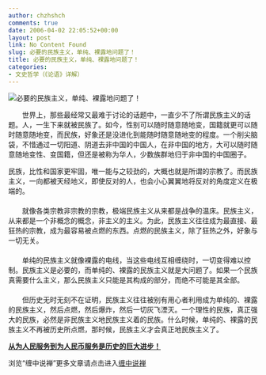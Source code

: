 ```yaml
---
author: chzhshch
comments: true
date: 2006-04-02 22:05:52+00:00
layout: post
link: No Content Found
slug: 必要的民族主义，单纯、裸露地问题了！
title: 必要的民族主义，单纯、裸露地问题了！
categories:
- 文史哲学（《论语》详解）
---
```


			

                                                                    

![必要的民族主义，单纯、裸露地问题了！](http://simg.sinajs.cn/blog7style/images/common/sg_trans.gif)

                                               

                                                 
　　世界上，那些最经常又最难于讨论的话题中，一直少不了所谓民族主义的话题。人，一生下来就被民族了。如今，性别可以随时随意随地变，国籍就更可以随时随意随地变，而民族，好象还是没进化到能随时随意随地变的程度。一个削尖脑袋，不惜通过一切阳道、阴道去非中国的中国人，在非中国的地方，大可以随时随意随地变性、变国籍，但还是被称为华人，少数族群地归于非中国的中国圈子。

  民族，比性和国家更牢固，唯一能与之较劲的，大概也就是所谓的宗教了。而民族主义，一向都被天经地义，即使反对的人，也会小心翼翼地将反对的角度定义在极端的。  
　　  
　　就像各类宗教非宗教的宗教，极端民族主义从来都是战争的温床。民族主义，从来都是一个非概念的概念，非主义的主义。为此，民族主义往往成为最直接、最狂热的宗教，成为最容易被点燃的东西。点燃的民族主义，除了狂热之外，好象与一切无关。  
　　  
　　单纯的民族主义就像裸露的电线，当这些电线互相缠绕时，一切变得难以控制。民族主义是必要的，而单纯的、裸露的民族主义就是大问题了。如果一个民族真需要什么主义，那么民族主义只能是其构成的部分，而绝不可能是其全部。  
　　  
　　但历史无时无刻不在证明，民族主义往往被别有用心者利用成为单纯的、裸露的民族主义，然后点燃，然后爆炸，然后一切灰飞湮灭。一个理性的民族，真正强大的民族，必然是非民族主义地民族主义着的民族。什么时候，单纯的、裸露的民族主义不再被历史所点燃，那时候，民族主义才会真正地民族主义了。

[**从为人民服务到为人民币服务是历史的巨大进步！**](http://blog.sina.com.cn/u/486e105c010002v4)

浏览“缠中说禅”更多文章请点击进入[缠中说禅](http://blog.sina.com.cn/m/chzhshch)   

